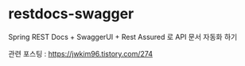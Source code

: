 # restdocs-swagger

Spring REST Docs + SwaggerUI + Rest Assured 로 API 문서 자동화 하기

관련 포스팅 : https://jwkim96.tistory.com/274
